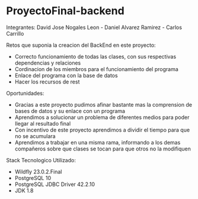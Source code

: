 # ProyectoFinal-backend
Integrantes: David Jose Nogales Leon - Daniel Alvarez Ramirez - Carlos Carrillo

Retos que suponia la creacion del BackEnd en este proyecto:
- Correcto funcionamiento de todas las clases, con sus respectivas dependencias y relaciones
- Cordinacion de los miembros para el funcionamiento del programa
- Enlace del programa con la base de datos
- Hacer los recursos de rest

Oportunidades:
- Gracias a este proyecto pudimos afinar bastante mas la comprension de bases de datos y su enlace con un programa
- Aprendimos a solucionar un problema de diferentes medios para poder llegar al resultado final
- Con incentivo de este proyecto aprendimos a dividir el tiempo para que no se acumulara
- Aprendimos a trabajar en una misma rama, informando a los demas compañeros sobre que clases se tocan para que otros no la modifiquen

Stack Tecnologico Utilizado:
- Wildfly 23.0.2.Final
- PostgreSQL 10
- PostgreSQL JDBC Driver 42.2.10
- JDK 1.8
